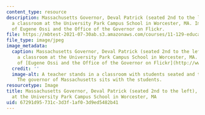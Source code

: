 ```yaml
---
content_type: resource
description: Massachusetts Governor, Deval Patrick (seated 2nd to the left), visits
  a classroom at the University Park Campus School in Worcester, MA. Image courtesy
  of Eugene Ossi and the Office of the Governor on Flickr.
file: https://mbtest-2021-07-30ab.s3.amazonaws.com/courses/11-129-educational-theory-and-practice-i-fall-2011/67291d95731c3d3f1af03d9ed5482b41_11-129f11-th.jpg
file_type: image/jpeg
image_metadata:
  caption: Massachusetts Governor, Deval Patrick (seated 2nd to the left), visits
    a classroom at the University Park Campus School in Worcester, MA. (Image courtesy
    of [Eugene Ossi and the Office of the Governor on Flickr](http://www.flickr.com/photos/massgovernor/4270098214/in/photostream/).)
  credit: ''
  image-alt: A teacher stands in a classroom with students seated and taking notes.
    The governor of Massachusetts sits with the students.
resourcetype: Image
title: Massachusetts Governor, Deval Patrick (seated 2nd to the left), visits a classroom
  at the University Park Campus School in Worcester, MA
uid: 67291d95-731c-3d3f-1af0-3d9ed5482b41
---
```

